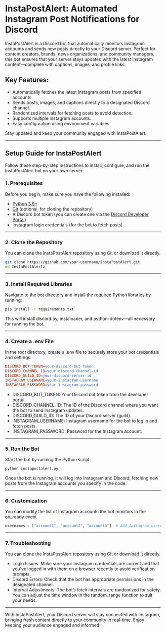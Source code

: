 # InstaPostAlert: Automated Instagram Post Notifications for Discord

InstaPostAlert is a Discord bot that automatically monitors Instagram accounts and sends new posts directly to your Discord server. Perfect for content creators, brands, news organizations, and community managers, this bot ensures that your server stays updated with the latest Instagram content—complete with captions, images, and profile links.

## Key Features:
- Automatically fetches the latest Instagram posts from specified accounts.
- Sends posts, images, and captions directly to a designated Discord channel.
- Randomized intervals for fetching posts to avoid detection.
- Supports multiple Instagram accounts.
- Easy configuration using environment variables.

Stay updated and keep your community engaged with InstaPostAlert.

---

## Setup Guide for InstaPostAlert

Follow these step-by-step instructions to install, configure, and run the InstaPostAlert bot on your own server:

### 1. Prerequisites

Before you begin, make sure you have the following installed:
- [Python 3.9+](https://www.python.org/downloads/)
- [Git](https://git-scm.com/downloads) (optional, for cloning the repository)
- A Discord bot token (you can create one via the [Discord Developer Portal](https://discord.com/developers/applications))
- Instagram login credentials (for the bot to fetch posts)

---

### 2. Clone the Repository

You can clone the InstaPostAlert repository using Git or download it directly.

```bash
git clone https://github.com/your-username/InstaPostAlert.git
cd InstaPostAlertz
```

---

### 3. Install Required Libraries

Navigate to the bot directory and install the required Python libraries by running:

```bash
pip install -r requirements.txt
```
This will install discord.py, instaloader, and python-dotenv—all necessary for running the bot.

---

### 4. Create a .env File

In the root directory, create a .env file to securely store your bot credentials and settings:

```makefile
DISCORD_BOT_TOKEN=your-discord-bot-token
DISCORD_CHANNEL_ID=your-discord-channel-id
DISCORD_GUILD_ID=your-discord-server-id
INSTAGRAM_USERNAME=your-instagram-username
INSTAGRAM_PASSWORD=your-instagram-password
```
- DISCORD_BOT_TOKEN: Your Discord bot token from the developer portal.<br>
- DISCORD_CHANNEL_ID: The ID of the Discord channel where you want the bot to send Instagram updates.<br>
- DISCORD_GUILD_ID: The ID of your Discord server (guild).<br>
- INSTAGRAM_USERNAME: Instagram username for the bot to log in and fetch posts.<br>
- INSTAGRAM_PASSWORD: Password for the Instagram account.

---

### 5. Run the Bot

Start the bot by running the Python script:

```bash
python instapostalert.py
```
Once the bot is running, it will log into Instagram and Discord, fetching new posts from the Instagram accounts you specify in the code.

---

### 6. Customization

You can modify the list of Instagram accounts the bot monitors in the on_ready event

```python
usernames = ["account1", "account2", "account3"]  # Add Instagram usernames here
```
---

### 7. Troubleshooting

You can clone the InstaPostAlert repository using Git or download it directly.<br>

- Login Issues: Make sure your Instagram credentials are correct and that you’ve logged in with them on a browser recently to avoid verification prompts.<br>
- Discord Errors: Check that the bot has appropriate permissions in the designated channel.<br>
- Interval Adjustments: The bot’s fetch intervals are randomized for safety. You can adjust the time window in the random_range function to suit your needs.

---

With InstaPostAlert, your Discord server will stay connected with Instagram, bringing fresh content directly to your community in real-time. Enjoy keeping your audience engaged and informed!
